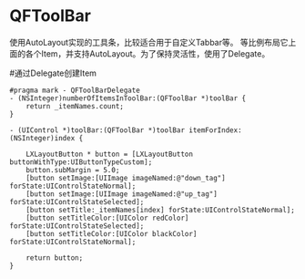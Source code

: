 # QFToolBar
使用AutoLayout实现的工具条，比较适合用于自定义Tabbar等。
等比例布局它上面的各个Item，并支持AutoLayout。为了保持灵活性，使用了Delegate。

#通过Delegate创建Item
```objc
#pragma mark - QFToolBarDelegate
- (NSInteger)numberOfItemsInToolBar:(QFToolBar *)toolBar {
    return _itemNames.count;
}

- (UIControl *)toolBar:(QFToolBar *)toolBar itemForIndex:(NSInteger)index {

    LXLayoutButton * button = [LXLayoutButton buttonWithType:UIButtonTypeCustom];
    button.subMargin = 5.0;
    [button setImage:[UIImage imageNamed:@"down_tag"] forState:UIControlStateNormal];
    [button setImage:[UIImage imageNamed:@"up_tag"] forState:UIControlStateSelected];
    [button setTitle:_itemNames[index] forState:UIControlStateNormal];
    [button setTitleColor:[UIColor redColor] forState:UIControlStateSelected];
    [button setTitleColor:[UIColor blackColor] forState:UIControlStateNormal];
    
    return button;
}
```
